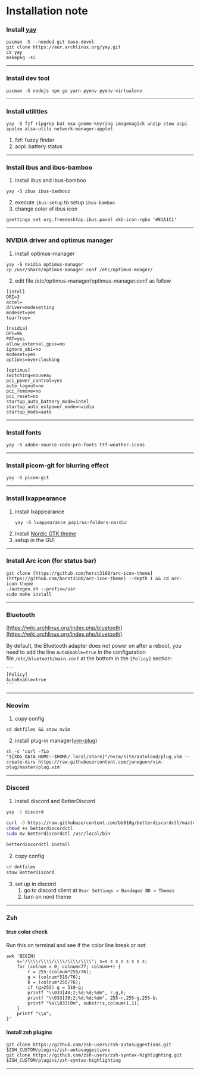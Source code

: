 # Installation note

### Install [yay](https://github.com/Jguer/yay)
```
pacman -S --needed git base-devel
git clone https://aur.archlinux.org/yay.git
cd yay
makepkg -si
```
---

### Install dev tool
```
pacman -S nodejs npm go yarn pyenv pyenv-virtualenv
```
---

### Install utilities
```
yay -S fzf ripgrep bat exa gnome-keyring imagemagick unzip stow acpi apulse alsa-utils network-manager-applet
```
1. fzf: fuzzy finder
2. acpi: battery status
---

### Install ibus and ibus-bamboo
1. install ibus and ibus-bamboo
```
yay -S ibus ibus-bambooz
```
2. execute `ibus-setup` to setup `ibus-bamboo`
3. change color of ibus icon
```
gsettings set org.freedesktop.ibus.panel xkb-icon-rgba '#81A1C1' 
```
---

### NVIDIA driver and optimus manager
1. install optimus-manager
```
yay -S nvidia optimus-manager
cp /usr/share/optimus-manager.conf /etc/optimus-manger/
```
2. edit file /etc/optimus-manager/optimus-manager.conf as follow
```
[intel]
DRI=3
accel=
driver=modesetting
modeset=yes
tearfree=

[nvidia]
DPI=96
PAT=yes
allow_external_gpus=no
ignore_abi=no
modeset=yes
options=overclocking

[optimus]
switching=nouveau
pci_power_control=yes
auto_logout=no
pci_remove=no
pci_reset=no
startup_auto_battery_mode=intel
startup_auto_extpower_mode=nvidia
startup_mode=auto
```
---

### Install fonts

```
yay -S adobe-source-code-pro-fonts ttf-weather-icons 
```
---

### Install picom-git for blurring effect
```
yay -S picom-git 
```
---

### Install lxappearance
1. install lxappearance
    ```
    yay -S lxappearance papirus-folders-nordic
    ```
2. install [Nordic GTK theme](https://www.gnome-look.org/p/1267246/)
3. setup in the GUI
---

### Install Arc icon (for status bar)
```
git clone [https://github.com/horst3180/arc-icon-theme](https://github.com/horst3180/arc-icon-theme) --depth 1 && cd arc-icon-theme
./autogen.sh --prefix=/usr
sudo make install
```
---

### Bluetooth
[https://wiki.archlinux.org/index.php/bluetooth](https://wiki.archlinux.org/index.php/bluetooth)

By default, the Bluetooth adapter does not power on after a reboot, you need to add the line `AutoEnable=true` in the configuration file `/etc/bluetooth/main.conf` at the bottom in the `[Policy]` section:

    ```
    [Policy]
    AutoEnable=true
    ```
---

### Neovim
1. copy config
```
cd dotfiles && stow nvim 
```

2. install plug-in manager([vim-plug](https://github.com/junegunn/vim-plug))
```
sh -c 'curl -fLo "${XDG_DATA_HOME:-$HOME/.local/share}"/nvim/site/autoload/plug.vim --create-dirs https://raw.githubusercontent.com/junegunn/vim-plug/master/plug.vim'
```
---

### Discord
1. install discord and BetterDiscord
```bash
yay -S discord

curl -O https://raw.githubusercontent.com/bb010g/betterdiscordctl/master/betterdiscordctl
chmod +x betterdiscordctl
sudo mv betterdiscordctl /usr/local/bin

betterdiscordctl install
```
2. copy config
```bash
cd dotfiles
stow BetterDiscord
```
3. set up in discord
    1. go to discord client at `User Settings > Bandaged BD > Themes`
    2. turn on nord theme
---

### Zsh

#### true color check
Run this on terminal and see if the color line break or not:
```
awk 'BEGIN{
    s="/\\\\/\\\\/\\\\/\\\\/\\\\"; s=s s s s s s s s;
    for (colnum = 0; colnum<77; colnum++) {
        r = 255-(colnum*255/76);
        g = (colnum*510/76);
        b = (colnum*255/76);
        if (g>255) g = 510-g;
        printf "\\033[48;2;%d;%d;%dm", r,g,b;
        printf "\\033[38;2;%d;%d;%dm", 255-r,255-g,255-b;
        printf "%s\\033[0m", substr(s,colnum+1,1);
    }
    printf "\\n";
}'
```
#### Install zsh plugins
```
git clone https://github.com/zsh-users/zsh-autosuggestions.git $ZSH_CUSTOM/plugins/zsh-autosuggestions
git clone https://github.com/zsh-users/zsh-syntax-highlighting.git $ZSH_CUSTOM/plugins/zsh-syntax-highlighting
```
---
